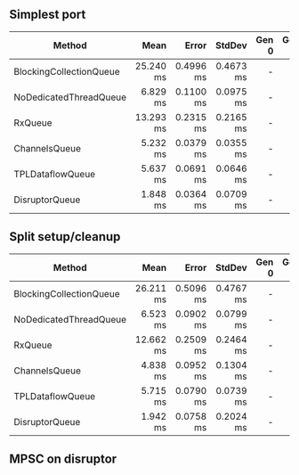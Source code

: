 ## Simplest port
|                  Method |      Mean |     Error |    StdDev | Gen 0 | Gen 1 | Gen 2 | Allocated |
|------------------------ |----------:|----------:|----------:|------:|------:|------:|----------:|
| BlockingCollectionQueue | 25.240 ms | 0.4996 ms | 0.4673 ms |     - |     - |     - |      64 B |
|  NoDedicatedThreadQueue |  6.829 ms | 0.1100 ms | 0.0975 ms |     - |     - |     - |     210 B |
|                 RxQueue | 13.293 ms | 0.2315 ms | 0.2165 ms |     - |     - |     - |      64 B |
|           ChannelsQueue |  5.232 ms | 0.0379 ms | 0.0355 ms |     - |     - |     - |     596 B |
|        TPLDataflowQueue |  5.637 ms | 0.0691 ms | 0.0646 ms |     - |     - |     - |   15104 B |
|          DisruptorQueue |  1.848 ms | 0.0364 ms | 0.0709 ms |     - |     - |     - |      64 B |

## Split setup/cleanup
|                  Method |      Mean |     Error |    StdDev | Gen 0 | Gen 1 | Gen 2 | Allocated |
|------------------------ |----------:|----------:|----------:|------:|------:|------:|----------:|
| BlockingCollectionQueue | 26.211 ms | 0.5096 ms | 0.4767 ms |     - |     - |     - |      64 B |
|  NoDedicatedThreadQueue |  6.523 ms | 0.0902 ms | 0.0799 ms |     - |     - |     - |     179 B |
|                 RxQueue | 12.662 ms | 0.2509 ms | 0.2464 ms |     - |     - |     - |     132 B |
|           ChannelsQueue |  4.838 ms | 0.0952 ms | 0.1304 ms |     - |     - |     - |     783 B |
|        TPLDataflowQueue |  5.715 ms | 0.0790 ms | 0.0739 ms |     - |     - |     - |   18254 B |
|          DisruptorQueue |  1.942 ms | 0.0758 ms | 0.2024 ms |     - |     - |     - |      64 B |

## MPSC on disruptor
